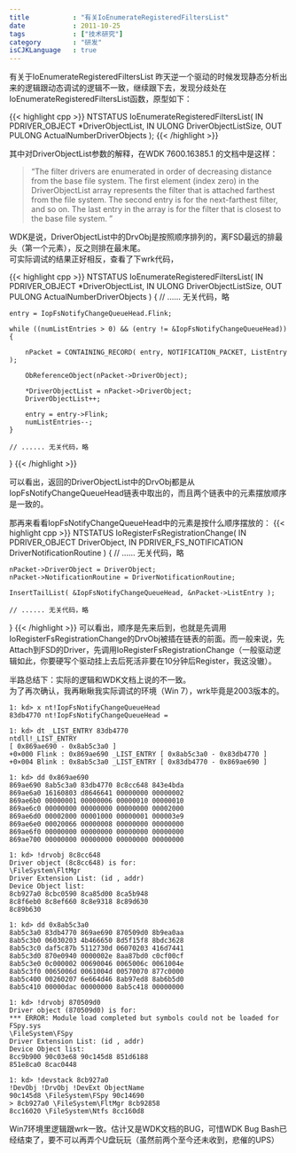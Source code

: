 ```yaml
---
title           : "有关IoEnumerateRegisteredFiltersList"
date            : 2011-10-25
tags            : ["技术研究"]
category        : "研发"
isCJKLanguage   : true
---
```


有关于IoEnumerateRegisteredFiltersList
昨天逆一个驱动的时候发现静态分析出来的逻辑跟动态调试的逻辑不一致，继续跟下去，发现分歧处在IoEnumerateRegisteredFiltersList函数，原型如下：

{{< highlight cpp >}}
NTSTATUS
    IoEnumerateRegisteredFiltersList(
        IN  PDRIVER_OBJECT  *DriverObjectList,
        IN  ULONG  DriverObjectListSize,
        OUT PULONG  ActualNumberDriverObjects
    );
{{< /highlight >}}
    
其中对DriverObjectList参数的解释，在WDK 7600.16385.1 的文档中是这样：

> “The filter drivers are enumerated in order of decreasing distance from the base file system. The first element (index zero) in the DriverObjectList array represents the filter that is attached farthest from the file system. The second entry is for the next-farthest filter, and so on. The last entry in the array is for the filter that is closest to the base file system. ”

WDK是说，DriverObjectList中的DrvObj是按照顺序排列的，离FSD最远的排最头（第一个元素），反之则排在最末尾。  
可实际调试的结果正好相反，查看了下wrk代码，

{{< highlight cpp >}}
NTSTATUS
    IoEnumerateRegisteredFiltersList(
        IN  PDRIVER_OBJECT  *DriverObjectList,
        IN  ULONG           DriverObjectListSize,
        OUT PULONG          ActualNumberDriverObjects
    )
{
    // ...... 无关代码，略
 
    entry = IopFsNotifyChangeQueueHead.Flink;
 
    while ((numListEntries > 0) && (entry != &IopFsNotifyChangeQueueHead)) {
 
        nPacket = CONTAINING_RECORD( entry, NOTIFICATION_PACKET, ListEntry );
 
        ObReferenceObject(nPacket->DriverObject);
 
        *DriverObjectList = nPacket->DriverObject;
        DriverObjectList++;
 
        entry = entry->Flink;
        numListEntries--;
    }
 
    // ...... 无关代码，略
}
{{< /highlight >}}

可以看出，返回的DriverObjectList中的DrvObj都是从IopFsNotifyChangeQueueHead链表中取出的，而且两个链表中的元素摆放顺序是一致的。

那再来看看IopFsNotifyChangeQueueHead中的元素是按什么顺序摆放的：
{{< highlight cpp >}}
NTSTATUS
    IoRegisterFsRegistrationChange(
        IN PDRIVER_OBJECT DriverObject,
        IN PDRIVER_FS_NOTIFICATION DriverNotificationRoutine
    )
{
    // ...... 无关代码，略
 
    nPacket->DriverObject = DriverObject;
    nPacket->NotificationRoutine = DriverNotificationRoutine;
 
    InsertTailList( &IopFsNotifyChangeQueueHead, &nPacket->ListEntry );
 
    // ...... 无关代码，略
}
{{< /highlight >}}
可以看出，顺序是先来后到，也就是先调用IoRegisterFsRegistrationChange的DrvObj被插在链表的前面。而一般来说，先Attach到FSD的Driver，先调用IoRegisterFsRegistrationChange（一般驱动逻辑如此，你要硬写个驱动挂上去后死活非要在10分钟后Register，我这没辙）。

半路总结下：实际的逻辑和WDK文档上说的不一致。  
为了再次确认，我再瞅瞅我实际调试的环境（Win 7），wrk毕竟是2003版本的。

    1: kd> x nt!IopFsNotifyChangeQueueHead
    83db4770 nt!IopFsNotifyChangeQueueHead =
    
    1: kd> dt _LIST_ENTRY 83db4770
    ntdll!_LIST_ENTRY
    [ 0x869ae690 - 0x8ab5c3a0 ]
    +0×000 Flink : 0x869ae690 _LIST_ENTRY [ 0x8ab5c3a0 - 0x83db4770 ]
    +0×004 Blink : 0x8ab5c3a0 _LIST_ENTRY [ 0x83db4770 - 0x869ae690 ]
    
    1: kd> dd 0x869ae690
    869ae690 8ab5c3a0 83db4770 8c8cc648 843e4bda
    869ae6a0 16160803 d8646641 00000000 00000002
    869ae6b0 00000001 00000006 00000010 00000010
    869ae6c0 00000000 00000000 00000000 00002000
    869ae6d0 00002000 00001000 00000001 000003e9
    869ae6e0 00020066 00000008 00000000 00000000
    869ae6f0 00000000 00000000 00000000 00000000
    869ae700 00000000 00000000 00000000 00000000
    
    1: kd> !drvobj 8c8cc648
    Driver object (8c8cc648) is for:
    \FileSystem\FltMgr
    Driver Extension List: (id , addr)
    Device Object list:
    8cb927a0 8cbc0590 8ca85d00 8ca5b948
    8c8f6eb0 8c8ef660 8c8e9318 8c89d630
    8c89b630
    
    1: kd> dd 0x8ab5c3a0
    8ab5c3a0 83db4770 869ae690 870509d0 8b9ea0aa
    8ab5c3b0 06030203 4b466650 8d5f15f8 8bdc3628
    8ab5c3c0 daf5c87b 5112730d 06070203 416d7441
    8ab5c3d0 870e0940 0000002e 8aa87bd0 c0cf00cf
    8ab5c3e0 0c000002 00690046 0065006c 0061004e
    8ab5c3f0 0065006d 0061004d 00570070 877c0000
    8ab5c400 00260207 6e664d46 8ab97ed8 8ab6b5d0
    8ab5c410 00000dac 00000000 8ab5c418 00000000
    
    1: kd> !drvobj 870509d0
    Driver object (870509d0) is for:
    *** ERROR: Module load completed but symbols could not be loaded for FSpy.sys
    \FileSystem\FSpy
    Driver Extension List: (id , addr)
    Device Object list:
    8cc9b900 90c03e68 90c145d8 851d6188
    851e8ca0 8cac0448
    
    1: kd> !devstack 8cb927a0
    !DevObj !DrvObj !DevExt ObjectName
    90c145d8 \FileSystem\FSpy 90c14690
    > 8cb927a0 \FileSystem\FltMgr 8cb92858
    8cc16020 \FileSystem\Ntfs 8cc160d8

Win7环境里逻辑跟wrk一致。估计又是WDK文档的BUG，可惜WDK Bug Bash已经结束了，要不可以再弄个U盘玩玩（虽然前两个至今还未收到，悲催的UPS）
